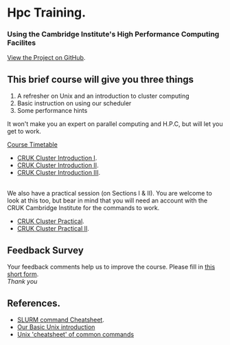 # Hpc Training.  
### Using the Cambridge Institute&#39;s High Performance Computing Facilites


[View the Project on GitHub](https://github.com/bioinformatics-core-shared-training/hpc).   


## This brief course will give you three things

1. A refresher on Unix and an introduction to cluster computing
2. Basic instruction on using our scheduler
3. Some performance hints

It won't make you an expert on parallel computing and H.P.C, but will let you get to work.  

[Course Timetable](timetable.md)

* [CRUK Cluster Introduction I](CRUK-Cluster-introduction-I.pdf).  
* [CRUK Cluster Introduction II](CRUK-cluster-introduction-II.pdf).  
* [CRUK Cluster Introduction III](CRUK-Cluster-introduction-III.pdf).  
<br>
We also have a practical session (on Sections I & II). You are welcome to look at this too, but bear in mind that you will 
need an account with the CRUK Cambridge Institute for the commands to work.  

* [CRUK Cluster Practical](CRUK-Cluster-practical-sessions-(SLURM).pdf).  
* [CRUK Cluster Practical II](HPC_practical_II.pdf).  

## Feedback Survey
Your feedback comments help us to improve the course. Please fill in [this short form](https://www.surveymonkey.co.uk/r/HPCNov19).    
_Thank you_


## References.  
* [SLURM command Cheatsheet](SLURM-Summary.pdf).  
* [Our Basic Unix introduction](https://github.com/bioinformatics-core-shared-training/shell-novice)
* [Unix 'cheatsheet' of common commands](http://bioinformatics-core-shared-training.github.io/shell-novice/unixref.pdf)

